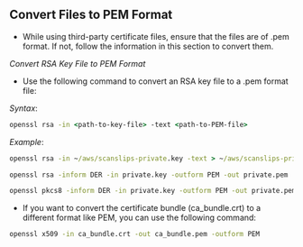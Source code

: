 Convert Files to PEM Format
---

* While using third-party certificate files, ensure that the files are of .pem format. If not, follow the information in this section to convert them.

_Convert RSA Key File to PEM Format_

* Use the following command to convert an RSA key file to a .pem format file:

_Syntax_:

```cmd
openssl rsa -in <path-to-key-file> -text <path-to-PEM-file>
```
_Example_:

```cmd
openssl rsa -in ~/aws/scanslips-private.key -text > ~/aws/scanslips-private.pem
```

```bash
openssl rsa -inform DER -in private.key -outform PEM -out private.pem
```
```bash
openssl pkcs8 -inform DER -in private.key -outform PEM -out private.pem
```

* If you want to convert the certificate bundle (ca_bundle.crt) to a different format like PEM, you can use the following command:

```bash
openssl x509 -in ca_bundle.crt -out ca_bundle.pem -outform PEM
```

